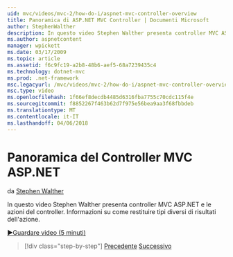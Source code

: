 ```yaml
---
uid: mvc/videos/mvc-2/how-do-i/aspnet-mvc-controller-overview
title: Panoramica di ASP.NET MVC Controller | Documenti Microsoft
author: StephenWalther
description: In questo video Stephen Walther presenta controller MVC ASP.NET e le azioni del controller. Informazioni su come restituire tipi diversi di risultati dell'azione.
ms.author: aspnetcontent
manager: wpickett
ms.date: 03/17/2009
ms.topic: article
ms.assetid: f6c9fc19-a2b8-48b6-aef5-68a7239435c4
ms.technology: dotnet-mvc
ms.prod: .net-framework
msc.legacyurl: /mvc/videos/mvc-2/how-do-i/aspnet-mvc-controller-overview
msc.type: video
ms.openlocfilehash: 1f66ef8decdb4485d6316fba7755c70cdc115f4e
ms.sourcegitcommit: f8852267f463b62d7f975e56bea9aa3f68fbbdeb
ms.translationtype: MT
ms.contentlocale: it-IT
ms.lasthandoff: 04/06/2018
---
```

<a name="aspnet-mvc-controller-overview"></a>Panoramica del Controller MVC ASP.NET
====================
da [Stephen Walther](https://github.com/StephenWalther)

In questo video Stephen Walther presenta controller MVC ASP.NET e le azioni del controller. Informazioni su come restituire tipi diversi di risultati dell'azione.

[&#9654;Guardare video (5 minuti)](https://channel9.msdn.com/Blogs/ASP-NET-Site-Videos/aspnet-mvc-controller-overview)

> [!div class="step-by-step"]
> [Precedente](understanding-models-views-and-controllers.md)
> [Successivo](understanding-controllers-controller-actions-and-action-results.md)

